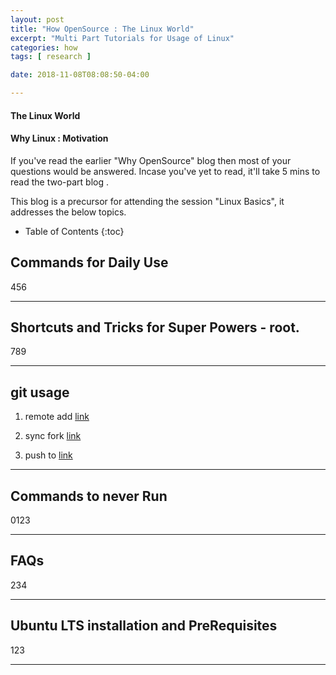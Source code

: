 ```yaml
---
layout: post
title: "How OpenSource : The Linux World"
excerpt: "Multi Part Tutorials for Usage of Linux"
categories: how
tags: [ research ]

date: 2018-11-08T08:08:50-04:00

---
```


#### The Linux World

#### Why Linux : Motivation

If you've read the earlier "Why OpenSource" blog then most of your questions would be answered.
Incase you've yet to read, it'll take 5 mins to read the two-part blog .


This  blog is a precursor for attending the session "Linux Basics", it addresses the below topics.


* Table of Contents
{:toc}

## Commands for Daily Use
456

---

## Shortcuts and Tricks for Super Powers - root.
789

---

## git usage

1. remote add [link](https://help.github.com/articles/configuring-a-remote-for-a-fork/)

2. sync fork [link](https://help.github.com/articles/syncing-a-fork/)

3. push to [link](https://help.github.com/articles/pushing-to-a-remote/)

---

## Commands to never Run
0123

---

## FAQs
234

---

## Ubuntu LTS installation and PreRequisites
123

---
